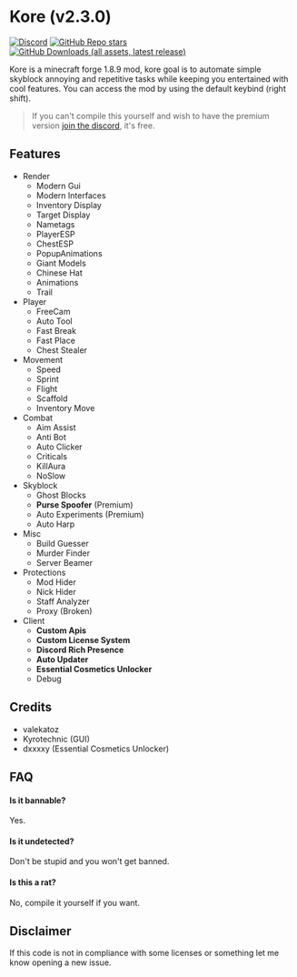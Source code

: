 # Kore (v2.3.0)

[![Discord](https://img.shields.io/discord/1196891678284460053?style=for-the-badge&logo=discord&label=discord&color=9089DA)](https://discord.gg/H4x6eFp9KR)
[![GitHub Repo stars](https://img.shields.io/github/stars/valekatoz/Kore?style=for-the-badge&label=stargazers&logo=esea&logoColor=FFA500&color=FFFF66)](https://github.com/valekatoz/KoreForge)
[![GitHub Downloads (all assets, latest release)](https://img.shields.io/github/downloads/valekatoz/Kore/latest/total?style=for-the-badge&logo=github&label=downloads&color=32CD32)](https://github.com/valekatoz/Kore/releases)

Kore is a minecraft forge 1.8.9 mod, kore goal is to automate simple skyblock annoying and repetitive tasks while keeping you entertained with cool features.
You can access the mod by using the default keybind (right shift).<br>

> If you can't compile this yourself and wish to have the premium version [join the discord](https://discord.com/invite/H4x6eFp9KR), it's free.

## Features

- Render
  - Modern Gui
  - Modern Interfaces
  - Inventory Display
  - Target Display
  - Nametags
  - PlayerESP
  - ChestESP
  - PopupAnimations
  - Giant Models
  - Chinese Hat
  - Animations
  - Trail
- Player
  - FreeCam
  - Auto Tool
  - Fast Break
  - Fast Place
  - Chest Stealer
- Movement
  - Speed
  - Sprint
  - Flight
  - Scaffold
  - Inventory Move
- Combat
  - Aim Assist
  - Anti Bot
  - Auto Clicker
  - Criticals
  - KillAura
  - NoSlow
- Skyblock
  - Ghost Blocks
  - **Purse Spoofer** (Premium)
  - Auto Experiments (Premium)
  - Auto Harp
- Misc
  - Build Guesser
  - Murder Finder
  - Server Beamer
- Protections
  - Mod Hider
  - Nick Hider
  - Staff Analyzer
  - Proxy (Broken)
- Client
  - **Custom Apis**
  - **Custom License System**
  - **Discord Rich Presence**
  - **Auto Updater**
  - **Essential Cosmetics Unlocker**
  - Debug

## Credits

- valekatoz
- Kyrotechnic (GUI)
- dxxxxy (Essential Cosmetics Unlocker)

## FAQ

#### Is it bannable?

Yes.

#### Is it undetected?

Don't be stupid and you won't get banned.

#### Is this a rat?

No, compile it yourself if you want.

## Disclaimer

If this code is not in compliance with some licenses or something let me know opening a new issue.
